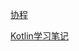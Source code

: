 [协程](https://www.kotlincn.net/docs/reference/coroutines/basics.html)

[Kotlin学习笔记](https://www.jianshu.com/p/36c107a90a1b)